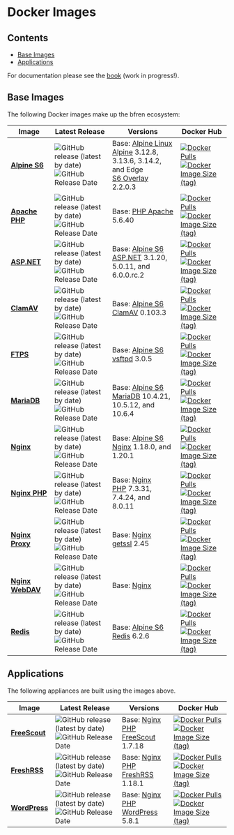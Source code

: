 # Docker Images

## Contents

- [Base Images](#base-images)
- [Applications](#applications)

For documentation please see the [book](https://docs.bfren.dev/docker/) (work in progress!).

## Base Images

The following Docker images make up the bfren ecosystem:

| Image                                                             | Latest Release                                                                                                                                                                                                                  | Versions                                                                                                                                                                                                           | Docker Hub                                                                                                                                                                                                                                                                                      |
|------------------------------------------------------------------ | ------------------------------------------------------------------------------------------------------------------------------------------------------------------------------------------------------------------------------- | ------------------------------------------------------------------------------------------------------------------------------------------------------------------------------------------------------------------ | ----------------------------------------------------------------------------------------------------------------------------------------------------------------------------------------------------------------------------------------------------------------------------------------------- |
| [**Alpine S6**](https://github.com/bfren/docker-alpine-s6)        | ![GitHub release (latest by date)](https://img.shields.io/github/v/release/bfren/docker-alpine-s6?label=version)<br/>![GitHub Release Date](https://img.shields.io/github/release-date/bfren/docker-alpine-s6?label=date)       | Base: [Alpine Linux](https://github.com/alpinelinux/docker-alpine)<br/>[Alpine](https://alpinelinux.org/) 3.12.8, 3.13.6, 3.14.2, and Edge<br/>[S6 Overlay](https://github.com/just-containers/s6-overlay) 2.2.0.3 | [![Docker Pulls](https://img.shields.io/docker/pulls/bfren/alpine-s6?label=pulls)](https://hub.docker.com/r/bfren/alpine-s6)<br/>[![Docker Image Size (tag)](https://img.shields.io/docker/image-size/bfren/alpine-s6/latest?label=size)](https://hub.docker.com/r/bfren/alpine-s6)            |
| [**Apache PHP**](https://github.com/bfren/docker-apache-php)      | ![GitHub release (latest by date)](https://img.shields.io/github/v/release/bfren/docker-apache-php?label=version)<br/>![GitHub Release Date](https://img.shields.io/github/release-date/bfren/docker-apache-php?label=date)     | Base: [PHP Apache](https://github.com/docker-library/php) 5.6.40                                                                                                                                                   | [![Docker Pulls](https://img.shields.io/docker/pulls/bfren/apache-php?label=pulls)](https://hub.docker.com/r/bfren/apache-php)<br/>[![Docker Image Size (tag)](https://img.shields.io/docker/image-size/bfren/apache-php/latest?label=size)](https://hub.docker.com/r/bfren/apache-php)         |
| [**ASP.NET**](https://github.com/bfren/docker-aspnet)             | ![GitHub release (latest by date)](https://img.shields.io/github/v/release/bfren/docker-aspnet?label=version)<br/>![GitHub Release Date](https://img.shields.io/github/release-date/bfren/docker-aspnet?label=date)             | Base: [Alpine S6](https://github.com/bfren/docker-alpine-s6)<br/>[ASP.NET](https://dotnet.microsoft.com/apps/aspnet) 3.1.20, 5.0.11, and 6.0.0.rc.2                                                                | [![Docker Pulls](https://img.shields.io/docker/pulls/bfren/aspnet?label=pulls)](https://hub.docker.com/r/bfren/aspnet)<br/>[![Docker Image Size (tag)](https://img.shields.io/docker/image-size/bfren/aspnet/latest?label=size)](https://hub.docker.com/r/bfren/aspnet)                         |
| [**ClamAV**](https://github.com/bfren/docker-clamav)              | ![GitHub release (latest by date)](https://img.shields.io/github/v/release/bfren/docker-clamav?label=version)<br/>![GitHub Release Date](https://img.shields.io/github/release-date/bfren/docker-clamav?label=date)             | Base: [Alpine S6](https://github.com/bfren/docker-alpine-s6)<br/>[ClamAV](https://www.clamav.net) 0.103.3                                                                                                          | [![Docker Pulls](https://img.shields.io/docker/pulls/bfren/clamav?label=pulls)](https://hub.docker.com/r/bfren/clamav)<br/>[![Docker Image Size (tag)](https://img.shields.io/docker/image-size/bfren/clamav/latest?label=size)](https://hub.docker.com/r/bfren/clamav)                         |
| [**FTPS**](https://github.com/bfren/docker-ftps)                  | ![GitHub release (latest by date)](https://img.shields.io/github/v/release/bfren/docker-ftps?label=version)<br/>![GitHub Release Date](https://img.shields.io/github/release-date/bfren/docker-ftps?label=date)                 | Base: [Alpine S6](https://github.com/bfren/docker-alpine-s6)<br/>[vsftpd](https://security.appspot.com/vsftpd.html) 3.0.5                                                                                          | [![Docker Pulls](https://img.shields.io/docker/pulls/bfren/ftps?label=pulls)](https://hub.docker.com/r/bfren/ftps)<br/>[![Docker Image Size (tag)](https://img.shields.io/docker/image-size/bfren/ftps/latest?label=size)](https://hub.docker.com/r/bfren/ftps)                                 |
| [**MariaDB**](https://github.com/bfren/docker-mariadb)            | ![GitHub release (latest by date)](https://img.shields.io/github/v/release/bfren/docker-mariadb?label=version)<br/>![GitHub Release Date](https://img.shields.io/github/release-date/bfren/docker-mariadb?label=date)           | Base: [Alpine S6](https://github.com/bfren/docker-alpine-s6)<br/>[MariaDB](https://mariadb.org) 10.4.21, 10.5.12, and 10.6.4                                                                                       | [![Docker Pulls](https://img.shields.io/docker/pulls/bfren/mariadb?label=pulls)](https://hub.docker.com/r/bfren/mariadb)<br/>[![Docker Image Size (tag)](https://img.shields.io/docker/image-size/bfren/mariadb/latest?label=size)](https://hub.docker.com/r/bfren/mariadb)                     |
| [**Nginx**](https://github.com/bfren/docker-nginx)                | ![GitHub release (latest by date)](https://img.shields.io/github/v/release/bfren/docker-nginx?label=version)<br/>![GitHub Release Date](https://img.shields.io/github/release-date/bfren/docker-nginx?label=date)               | Base: [Alpine S6](https://github.com/bfren/docker-alpine-s6)<br/>[Nginx](https://nginx.org/en/) 1.18.0, and 1.20.1                                                                                                 | [![Docker Pulls](https://img.shields.io/docker/pulls/bfren/nginx?label=pulls)](https://hub.docker.com/r/bfren/nginx)<br/>[![Docker Image Size (tag)](https://img.shields.io/docker/image-size/bfren/nginx/latest?label=size)](https://hub.docker.com/r/bfren/nginx)                             |
| [**Nginx PHP**](https://github.com/bfren/docker-nginx-php)        | ![GitHub release (latest by date)](https://img.shields.io/github/v/release/bfren/docker-nginx-php?label=version)<br/>![GitHub Release Date](https://img.shields.io/github/release-date/bfren/docker-nginx-php?label=date)       | Base: [Nginx](https://github.com/bfren/docker-nginx)<br/>[PHP](https://php.net) 7.3.31, 7.4.24, and 8.0.11                                                                                                         | [![Docker Pulls](https://img.shields.io/docker/pulls/bfren/nginx-php?label=pulls)](https://hub.docker.com/r/bfren/nginx-php)<br/>[![Docker Image Size (tag)](https://img.shields.io/docker/image-size/bfren/nginx-php/latest?label=size)](https://hub.docker.com/r/bfren/nginx-php)             |
| [**Nginx Proxy**](https://github.com/bfren/docker-nginx-proxy)    | ![GitHub release (latest by date)](https://img.shields.io/github/v/release/bfren/docker-nginx-proxy?label=version)<br/>![GitHub Release Date](https://img.shields.io/github/release-date/bfren/docker-nginx-proxy?label=date)   | Base: [Nginx](https://github.com/bfren/docker-nginx)<br/>[getssl](https://github.com/srvrco/getssl) 2.45                                                                                                           | [![Docker Pulls](https://img.shields.io/docker/pulls/bfren/nginx-proxy?label=pulls)](https://hub.docker.com/r/bfren/nginx-proxy)<br/>[![Docker Image Size (tag)](https://img.shields.io/docker/image-size/bfren/nginx-proxy/latest?label=size)](https://hub.docker.com/r/bfren/nginx-proxy)     |
| [**Nginx WebDAV**](https://github.com/bfren/docker-nginx-webdav)  | ![GitHub release (latest by date)](https://img.shields.io/github/v/release/bfren/docker-nginx-webdav?label=version)<br/>![GitHub Release Date](https://img.shields.io/github/release-date/bfren/docker-nginx-webdav?label=date) | Base: [Nginx](https://github.com/bfren/docker-webdav)                                                                                                                                                              | [![Docker Pulls](https://img.shields.io/docker/pulls/bfren/nginx-webdav?label=pulls)](https://hub.docker.com/r/bfren/nginx-webdav)<br/>[![Docker Image Size (tag)](https://img.shields.io/docker/image-size/bfren/nginx-webdav/latest?label=size)](https://hub.docker.com/r/bfren/nginx-webdav) |
| [**Redis**](https://github.com/bfren/docker-redis)                | ![GitHub release (latest by date)](https://img.shields.io/github/v/release/bfren/docker-redis?label=version)<br/>![GitHub Release Date](https://img.shields.io/github/release-date/bfren/docker-redis?label=date)               | Base: [Alpine S6](https://github.com/bfren/docker-alpine-s6)<br/>[Redis](https://redis.io/) 6.2.6                                                                                                                  | [![Docker Pulls](https://img.shields.io/docker/pulls/bfren/redis?label=pulls)](https://hub.docker.com/r/bfren/redis)<br/>[![Docker Image Size (tag)](https://img.shields.io/docker/image-size/bfren/redis/latest?label=size)](https://hub.docker.com/r/bfren/redis)                             |

## Applications

The following appliances are built using the images above.

| Image                                                        | Latest Release                                                                                                                                                                                                            | Versions                                                                                                   | Docker Hub                                                                                                                                                                                                                                                                          |
|------------------------------------------------------------- | ------------------------------------------------------------------------------------------------------------------------------------------------------------------------------------------------------------------------- | ---------------------------------------------------------------------------------------------------------- | ----------------------------------------------------------------------------------------------------------------------------------------------------------------------------------------------------------------------------------------------------------------------------------- |
| [**FreeScout**](https://github.com/bfren/docker-freescout)   | ![GitHub release (latest by date)](https://img.shields.io/github/v/release/bfren/docker-freescout?label=version)<br/>![GitHub Release Date](https://img.shields.io/github/release-date/bfren/docker-freescout?label=date) | Base: [Nginx PHP](https://github.com/bfren/docker-nginx-php)<br/>[FreeScout](https://freescout.net) 1.7.18 | [![Docker Pulls](https://img.shields.io/docker/pulls/bfren/freescout?label=pulls)](https://hub.docker.com/r/bfren/freescout)<br/>[![Docker Image Size (tag)](https://img.shields.io/docker/image-size/bfren/freescout/latest?label=size)](https://hub.docker.com/r/bfren/freescout) |
| [**FreshRSS**](https://github.com/bfren/docker-freshrss)     | ![GitHub release (latest by date)](https://img.shields.io/github/v/release/bfren/docker-freshrss?label=version)<br/>![GitHub Release Date](https://img.shields.io/github/release-date/bfren/docker-freshrss?label=date)   | Base: [Nginx PHP](https://github.com/bfren/docker-nginx-php)<br/>[FreshRSS](https://freshrss.org/) 1.18.1  | [![Docker Pulls](https://img.shields.io/docker/pulls/bfren/freshrss?label=pulls)](https://hub.docker.com/r/bfren/freshrss)<br/>[![Docker Image Size (tag)](https://img.shields.io/docker/image-size/bfren/freshrss/latest?label=size)](https://hub.docker.com/r/bfren/freshrss)     |
| [**WordPress**](https://github.com/bfren/docker-wordpress)   | ![GitHub release (latest by date)](https://img.shields.io/github/v/release/bfren/docker-wordpress?label=version)<br/>![GitHub Release Date](https://img.shields.io/github/release-date/bfren/docker-wordpress?label=date) | Base: [Nginx PHP](https://github.com/bfren/docker-nginx-php)<br/>[WordPress](https://wordpress.org) 5.8.1  | [![Docker Pulls](https://img.shields.io/docker/pulls/bfren/wordpress?label=pulls)](https://hub.docker.com/r/bfren/wordpress)<br/>[![Docker Image Size (tag)](https://img.shields.io/docker/image-size/bfren/wordpress/latest?label=size)](https://hub.docker.com/r/bfren/wordpress) |
